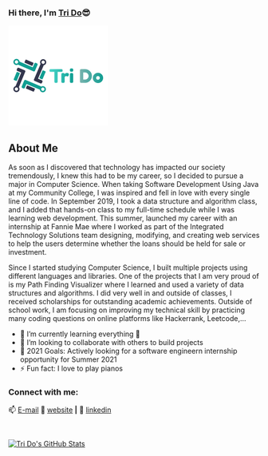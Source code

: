 ### Hi there, I'm [Tri Do][website]😎

[![Website](https://raw.githubusercontent.com/tricaodo/tricaodo/main/logo.png)](http://tricaodo.herokuapp.com/)

## About Me
As soon as I discovered that technology has impacted our society tremendously, I knew this had to be my career, so I decided to pursue a major in Computer Science. When taking Software Development Using Java at my Community College, I was inspired and fell in love with every single line of code. In September 2019, I took a data structure and algorithm class, and I added that hands-on class to my full-time schedule while I was learning web development. This summer, launched my career with an internship at Fannie Mae where I worked as part of the Integrated Technology Solutions team designing, modifying, and creating web services to help the users determine whether the loans should be held for sale or investment.

Since I started studying Computer Science, I built multiple projects using different languages and libraries. One of the projects that I am very proud of is my Path Finding Visualizer where I learned and used a variety of data structures and algorithms. I did very well in and outside of classes, I received scholarships for outstanding academic achievements. Outside of school work, I am focusing on improving my technical skill by practicing many coding questions on online platforms like Hackerrank, Leetcode,...

- 🌱 I’m currently learning everything 🤣
- 👯 I’m looking to collaborate with others to build projects
- 🥅 2021 Goals: Actively looking for a software engineern internship opportunity for Summer 2021
- ⚡ Fun fact: I love to play pianos


### Connect with me:

📫 [E-mail](mailto:trido1903@gmail.com)
🏡 [website][website] **|** 
👔 [linkedin][linkedin]

<br />

[![Tri Do's GitHub Stats](https://github-readme-stats.anuraghazra1.vercel.app/api?username=tricaodo&show_icons=true&title_color=fff&icon_color=F2BDFF&text_color=9f9f9f&bg_color=151515)](https://github-readme-stats.vercel.app/api?username=tricaodo)

[website]: http://tricaodo.herokuapp.com/
[linkedin]: https://www.linkedin.com/in/tri-cao-do/
